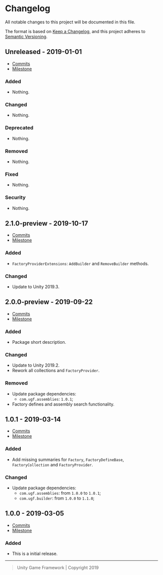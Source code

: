 # Changelog
All notable changes to this project will be documented in this file.

The format is based on [Keep a Changelog](https://keepachangelog.com/en/1.0.0/),
and this project adheres to [Semantic Versioning](https://semver.org/spec/v2.0.0.html).

## Unreleased - 2019-01-01
- [Commits](https://github.com/unity-game-framework/ugf-factory/compare/0.0.0...0.0.0)
- [Milestone](https://github.com/unity-game-framework/ugf-factory/milestone/0?closed=1)

### Added
- Nothing.

### Changed
- Nothing.

### Deprecated
- Nothing.

### Removed
- Nothing.

### Fixed
- Nothing.

### Security
- Nothing.

## 2.1.0-preview - 2019-10-17
- [Commits](https://github.com/unity-game-framework/ugf-factory/compare/2.0.0-preview...2.1.0-preview)
- [Milestone](https://github.com/unity-game-framework/ugf-factory/milestone/4?closed=1)

### Added
- `FactoryProviderExtensions`: `AddBuilder` and `RemoveBuilder` methods.

### Changed
- Update to Unity 2019.3.

## 2.0.0-preview - 2019-09-22
- [Commits](https://github.com/unity-game-framework/ugf-factory/compare/1.0.1...2.0.0-preview)
- [Milestone](https://github.com/unity-game-framework/ugf-factory/milestone/3?closed=1)

### Added
- Package short description.

### Changed
- Update to Unity 2019.2.
- Rework all collections and `FactoryProvider`.

### Removed
- Update package dependencies:
    - `com.ugf.assemblies`: `1.0.1`;
- Factory defines and assembly search functionality.

## 1.0.1 - 2019-03-14
- [Commits](https://github.com/unity-game-framework/ugf-factory/compare/1.0.0...1.0.1)
- [Milestone](https://github.com/unity-game-framework/ugf-factory/milestone/2?closed=1)

### Added
- Add missing summaries for `Factory`, `FactoryDefineBase`, `FactoryCollection` and `FactoryProvider`.

### Changed
- Update package dependencies:
    - `com.ugf.assemblies`: from `1.0.0` to `1.0.1`;
    - `com.ugf.builder`: from `1.0.0` to `1.1.0`;

## 1.0.0 - 2019-03-05
- [Commits](https://github.com/unity-game-framework/ugf-factory/compare/99949a8...1.0.0)
- [Milestone](https://github.com/unity-game-framework/ugf-factory/milestone/1?closed=1)

### Added
- This is a initial release.

---
> Unity Game Framework | Copyright 2019
